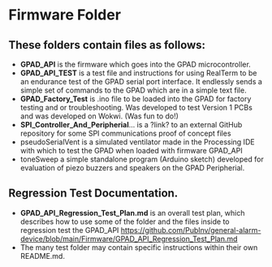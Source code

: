 # Firmware Folder

## These folders contain files as follows:

* __GPAD_API__ is the firmware which goes into the GPAD microcontroller.
* __GPAD_API_TEST__ is a test file and instructions for using RealTerm to be an endurance test of the GPAD serial port interface. It endlessly sends a simple set of commands to the GPAD which are in a simple text file.
* __GPAD_Factory_Test__ is .ino file to be loaded into the GPAD for factory testing and or troubleshooting. Was developed to test Version 1 PCBs and was developed on Wokwi. (Was fun to do!)
* __SPI_Controller_And_Peripherial__... is a ?link? to an external GitHub repository for some SPI communications proof of concept files 
* pseudoSerialVent is a simulated ventilator made in the Processing IDE with which to test the GPAD when loaded with firmware GPAD_API
* toneSweep a simple standalone program (Arduino sketch) developed for evaluation of piezo buzzers and speakers on the GPAD Peripherial. 

## Regression Test Documentation. 
* __GPAD_API_Regression_Test_Plan.md__ is an overall test plan, which describes how to use some of the folder and the files inside to regression test the GPAD_API https://github.com/PubInv/general-alarm-device/blob/main/Firmware/GPAD_API_Regression_Test_Plan.md
* The many test folder may contain specific instructions within their own README.md.

